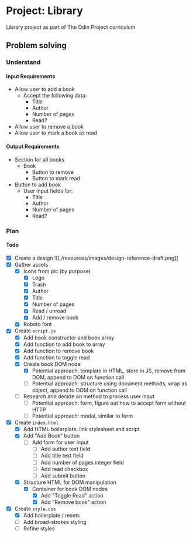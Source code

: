 # Project: Library

Library project as part of The Odin Project curriculum

## Problem solving

### Understand

#### Input Requirements

- Allow user to add a book
	- Accept the following data:
		- Title
		- Author
		- Number of pages
		- Read?
- Allow user to remove a book
- Allow user to mark a book as read

#### Output Requirements

- Section for all books
	- Book
		- Button to remove
		- Button to mark read
- Button to add book
	- User input fields for:
		- Title 
		- Author
		- Number of pages
		- Read?

### Plan

#### Todo

- [x] Create a design  ![[./resources/images/design-reference-draft.png]]
- [x] Gather assets
  - [x] Icons from pic (by purpose)
    - [x] Logo
    - [x] Trash
    - [x] Author
    - [x] Title
    - [x] Number of pages
    - [x] Read / unread
    - [x] Add / remove book
  - [x] Roboto font

- [x] Create `script.js`
	- [x] Add book constructor and book array
	- [x] Add function to add book to array
	- [x] Add function to remove book
	- [x] Add function to toggle read
	- [x] Create book DOM node
		- [x] Potential approach: template in HTML, store in JS,  remove from DOM, append to DOM on function call
		- [ ] Potential approach: structure using document methods, wrap as object, append to DOM on function call
	- [ ] Research and decide on method to process user input
		- [ ] Potential approach: form, figure out how to accept form without HTTP
		- [ ] Potential approach: modal, similar to form
- [x] Create `index.html`
	- [x] Add HTML boilerplate, link stylesheet and script
	- [x] Add "Add Book" button
		- [ ] Add form for user input
			- [ ] Add author text field
			- [ ] Add title text field
			- [ ] Add number of pages integer field
			- [ ] Add read checkbox
			- [ ] Add submit button
	- [x] Structure HTML for DOM manipulation
		- [x] Container for book DOM nodes
			- [x] Add "Toggle Read" action
			- [x] Add "Remove book" action
- [x] Create `style.css`
	- [x] Add boilerplate / resets
	- [ ] Add broad-strokes styling
	- [ ] Refine styles